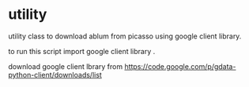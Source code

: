 utility
=======

utility class to download ablum from picasso using google client library.

to run this script import google client library .


download google client lbrary from https://code.google.com/p/gdata-python-client/downloads/list


